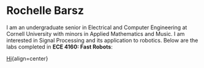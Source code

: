 # Rochelle Barsz

I am an undergraduate senior in Electrical and Computer Engineering at Cornell University with minors in Applied Mathematics and Music. I am interested in Signal Processing and its application to robotics. Below are the labs completed in **ECE 4160: Fast Robots**:

<!-- <img src="/assets/images/pfp.jpg" style="height: 100px;"/> -->
<!-- ![Picture of Me](/assets/images/pfp.png "Me!") -->
[Hi](https://github.com/rochelleb1/FastRobotsSP23/blob/master/assets/images/pfp.png){align=center}